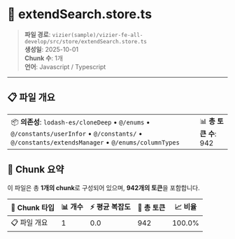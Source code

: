 # 📄 extendSearch.store.ts

> **파일 경로**: `vizier(sample)/vizier-fe-all-develop/src/store/extendSearch.store.ts`  
> **생성일**: 2025-10-01  
> **Chunk 수**: 1개  
> **언어**: Javascript / Typescript
---


## 📋 파일 개요

| | |
|--|--|
| 📦 **의존성**: `lodash-es/cloneDeep` • `@/enums` • `@/constants/userInfor` • `@/constants/` • `@/constants/extendsManager` • `@/enums/columnTypes` | 📊 **총 토큰 수**: 942 |






## 🧩 Chunk 요약

이 파일은 총 **1개의 chunk**로 구성되어 있으며, **942개의 토큰**을 포함합니다.

| 🧩 Chunk 타입 | 📊 개수 | ⚡ 평균 복잡도 | 📝 총 토큰 | 📈 비율 |
|---------------|--------|-------------|----------|--------|
| 📋 파일 개요 | 1 | 0.0 | 942 | 100.0% |

